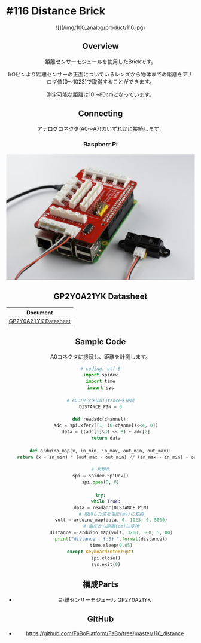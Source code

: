 # #116 Distance Brick

<center>![](/img/100_analog/product/116.jpg)
<!--COLORME-->

## Overview
距離センサーモジュールを使用したBrickです。

I/Oピンより距離センサーの正面についているレンズから物体までの距離をアナログ値(0〜1023)で取得することができます。

測定可能な距離は10〜80cmとなっています。

## Connecting

アナログコネクタ(A0〜A7)のいずれかに接続します。
### Raspberr Pi
![](/img/100_analog/connect/116_connect_with_rasppi.jpg)


## GP2Y0A21YK Datasheet
| Document |
| -- |
| [GP2Y0A21YK Datasheet](http://www.sharpsma.com/webfm_send/1208) |

## Sample Code

A0コネクタに接続し、距離を計測します。

```python
# coding: utf-8
import spidev
import time
import sys

# A0コネクタにDistanceを接続
DISTANCE_PIN = 0

def readadc(channel):
    adc = spi.xfer2([1, (8+channel)<<4, 0])
    data = ((adc[1]&3) << 8) + adc[2]
    return data

def arduino_map(x, in_min, in_max, out_min, out_max):
    return (x - in_min) * (out_max - out_min) // (in_max - in_min) + out_min

# 初期化
spi = spidev.SpiDev()
spi.open(0, 0)

try:
    while True:
        data = readadc(DISTANCE_PIN)
        # 取得した値を電圧(mv)に変換
        volt = arduino_map(data, 0, 1023, 0, 5000)
        # 電圧から距離(cm)に変換
        distance = arduino_map(volt, 3200, 500, 5, 80)
        print("distance : {:3} ".format(distance))
        time.sleep(0.05)
except KeyboardInterrupt:
    spi.close()
    sys.exit(0)
```

## 構成Parts
- 距離センサーモジュール GP2Y0A21YK

## GitHub
- https://github.com/FaBoPlatform/FaBo/tree/master/116_distance
